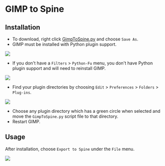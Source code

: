 # GIMP to Spine

## Installation

* To download, right click [GimpToSpine.py](https://github.com/EsotericSoftware/spine-scripts/raw/master/gimp/GimpToSpine.py) and choose `Save As`.
* GIMP must be installed with Python plugin support.

![](http://n4te.com/x/253-xQ56.png)
* If you don't have a `Filters` > `Python-Fu` menu, you don't have Python plugin support and will need to reinstall GIMP.

![](http://n4te.com/x/259-9Oyk.png)
* Find your plugin directories by choosing `Edit` > `Preferences` > `Folders` > `Plug-ins`.

![](http://n4te.com/x/262-Ht5T.png)
* Choose any plugin directory which has a green circle when selected and move the `GimpToSpine.py` script file to that directory.
* Restart GIMP.

## Usage

After installation, choose `Export to Spine` under the `File` menu.

![](http://n4te.com/x/255-qhgh.png)
